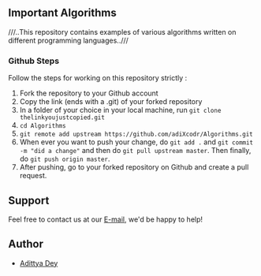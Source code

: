 ## Important Algorithms
///..This repository contains examples of various algorithms written on different programming languages..///


### Github Steps
Follow the steps for working on this repository strictly :
1. Fork the repository to your Github account
2. Copy the link (ends with a .git) of your forked repository
3. In a folder of your choice in your local machine, run `git clone thelinkyoujustcopied.git`
4. `cd Algorithms`
5. `git remote add upstream https://github.com/adiXcodr/Algorithms.git` 
6. When ever you want to push your change, do `git add .` and `git commit -m "did a change"` and then do `git pull upstream master`. Then finally, do `git push origin master`.
7. After pushing, go to your forked repository on Github and create a pull request.


## Support

Feel free to contact us at our [E-mail](mailto:adittyadey@ieee.org), we'd be happy to help!


## Author

* [Adittya Dey](https://github.com/adiXcodr)
